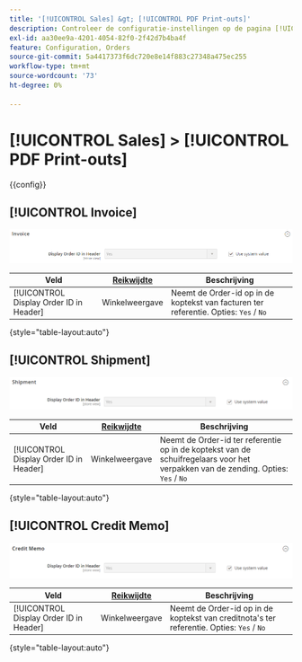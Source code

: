 ```yaml
---
title: '[!UICONTROL Sales] &gt; [!UICONTROL PDF Print-outs]'
description: Controleer de configuratie-instellingen op de pagina [!UICONTROL Sales] &gt; [!UICONTROL PDF Print-outs] van Commerce Admin.
exl-id: aa30ee9a-4201-4054-82f0-2f42d7b4ba4f
feature: Configuration, Orders
source-git-commit: 5a4417373f6dc720e8e14f883c27348a475ec255
workflow-type: tm+mt
source-wordcount: '73'
ht-degree: 0%

---
```


# [!UICONTROL Sales] > [!UICONTROL PDF Print-outs]

{{config}}

<!-- [Invoice](https://experienceleague.adobe.com/nl/docs/commerce-admin/stores-sales/site-store/sales-documents) -->

## [!UICONTROL Invoice]

![ Factuur ](./assets/pdf-print-invoice.png)<!-- zoom -->

| Veld | [ Reikwijdte ](../../getting-started/websites-stores-views.md#scope-settings) | Beschrijving |
|--- |--- |--- |
| [!UICONTROL Display Order ID in Header] | Winkelweergave | Neemt de Order-id op in de koptekst van facturen ter referentie. Opties: `Yes` / `No` |

{style="table-layout:auto"}

## [!UICONTROL Shipment]

![ Verzending ](./assets/pdf-print-shipment.png)<!-- zoom -->

| Veld | [ Reikwijdte ](../../getting-started/websites-stores-views.md#scope-settings) | Beschrijving |
|--- |--- |--- |
| [!UICONTROL Display Order ID in Header] | Winkelweergave | Neemt de Order-id ter referentie op in de koptekst van de schuifregelaars voor het verpakken van de zending. Opties: `Yes` / `No` |

{style="table-layout:auto"}

## [!UICONTROL Credit Memo]

![ Memo van het Krediet ](./assets/pdf-print-credit-memo.png)<!-- zoom -->

| Veld | [ Reikwijdte ](../../getting-started/websites-stores-views.md#scope-settings) | Beschrijving |
|--- |--- |--- |
| [!UICONTROL Display Order ID in Header] | Winkelweergave | Neemt de Order-id op in de koptekst van creditnota&#39;s ter referentie. Opties: `Yes` / `No` |

{style="table-layout:auto"}
